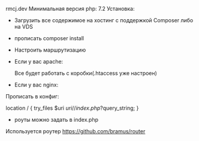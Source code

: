 rmcj.dev
Минимальная версия php: 7.2
Установка:

 * Загрузить все содержимое на хостинг с поддержкой Composer либо на VDS

 * прописать composer install

 * Настроить маршрутизацию



 * Если у вас apache:
 
    Все будет работать с коробки(.htaccess уже настроен)
 
 * Если у вас nginx:

  Прописать в конфиг:

   location / {
      try_files $uri $uri/ /index.php?$query_string;
   }


* роуты можно задать в index.php

Используется роутер https://github.com/bramus/router
